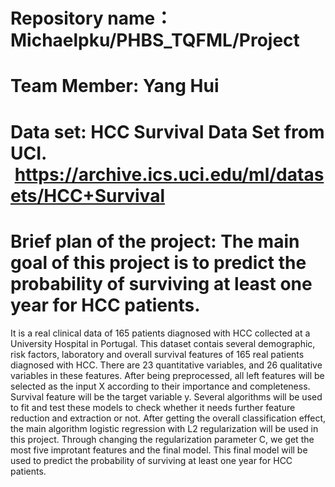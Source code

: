 # Repository name：Michaelpku/PHBS_TQFML/Project
# Team Member: Yang Hui
# Data set: HCC Survival Data Set from UCI.  https://archive.ics.uci.edu/ml/datasets/HCC+Survival
# Brief plan of the project: The main goal of this project is to predict the probability of surviving at least one year for HCC patients.
It is a real clinical data of 165 patients diagnosed with HCC collected at a University Hospital in Portugal.
This dataset contais several demographic, risk factors, laboratory and overall survival features of 165 real patients diagnosed with HCC.
There are 23 quantitative variables, and 26 qualitative variables in these features.
After being preprocessed, all left features will be selected as the input X according to their importance and completeness.
Survival feature will be the target variable y. 
Several algorithms will be used to fit and test these models to check whether it needs further feature reduction and extraction or not.
After getting the overall classification effect, the main algorithm logistic regression with L2 regularization will be used in this project.
Through changing the regularization parameter C, we get the most five improtant features and the final model.
This final model will be used to predict the probability of surviving at least one year for HCC patients.
